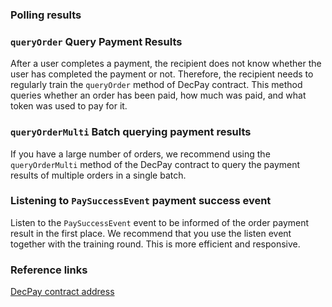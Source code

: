 

### Polling results

### `queryOrder` Query Payment Results

After a user completes a payment, the recipient does not know whether the user has completed the payment or not. Therefore, the recipient needs to regularly train the `queryOrder` method of DecPay contract. This method queries whether an order has been paid, how much was paid, and what token was used to pay for it.

### `queryOrderMulti` Batch querying payment results

If you have a large number of orders, we recommend using the `queryOrderMulti` method of the DecPay contract to query the payment results of multiple orders in a single batch.

### Listening to `PaySuccessEvent` payment success event

Listen to the `PaySuccessEvent` event to be informed of the order payment result in the first place. We recommend that you use the listen event together with the training round. This is more efficient and responsive.

### Reference links

[DecPay contract address](../networks/README.md)